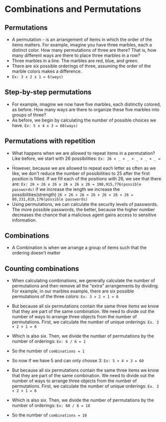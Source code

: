 # Combinations and Permutations

## Permutations

- A permutation - is an arrangement of items in which the order of the items matters. For example, imagine you have three marbles, each a distinct color. How many permutations of three are there? That is, how many different ways are there to place three marbles in a row?
- Three marbles in a line. The marbles are red, blue, and green.
- There are six possible orderings of three, assuming the order of the marble colors makes a difference.
- `Ex: 3 x 2 x 1 = 6(ways)`

## Step-by-step permutations

- For example, imagine we now have five marbles, each distinctly colored, as before. How many ways are there to organize these five marbles into groups of three?
- As before, we begin by calculating the number of possible choices we have.
  `Ex: 5 x 4 x 3 = 60(ways)`

## Permutations with repetition

- What happens when we are allowed to repeat items in a permutation? Like before, we start with 26 possibilities:
  `Ex: 26 × _ × _ × _ × _ × _ = _`
- However, because we are allowed to repeat each letter as often as we like, we don't reduce the number of possibilities to 25 after the first position is filled. If we fill each of the positions with 26, we see that there are:
  `Ex: 26 × 26 x 26 x 26 x 26 x 26 = 308,915,776(possible passwords)` if we increase the length we increase the possibilities(strength) `26 × 26 × 26 × 26 × 26 × 26 × 26 = 80,331,810,176(possible passwords)`
- Using permutations, we can calculate the security levels of passwords. The more possible passwords, the better, because the higher number decreases the chance that a malicious agent gains access to sensitive information.

## Combinations

- A Combination is when we arrange a group of items such that the ordering doesn't matter

## Counting combinations

- When calculating combinations, we generally calculate the number of permutations and then remove all the "extra" arrangements by dividing. For example, in our marbles example, there are six possible permutations of the three colors:
  `Ex: 3 × 2 × 1 = 6`
- But because all six permutations contain the same three items we know that they are part of the same combination. We need to divide out the number of ways to arrange three objects from the number of permutations. First, we calculate the number of unique orderings:
  `Ex. 3 × 2 × 1 = 6`
- Which is also six. Then, we divide the number of permutations by the number of orderings:
  `Ex: 6 / 6 = 1`
- So the number of `combinations = 1`

- So now if we have 5 and can only choose 3:
  `Ex: 5 × 4 × 3 = 60`
- But because all six permutations contain the same three items we know that they are part of the same combination. We need to divide out the number of ways to arrange three objects from the number of permutations. First, we calculate the number of unique orderings:
  `Ex. 3 × 2 × 1 = 6`
- Which is also six. Then, we divide the number of permutations by the number of orderings:
  `Ex: 60 / 6 = 10`
- So the number of `combinations = 10`
